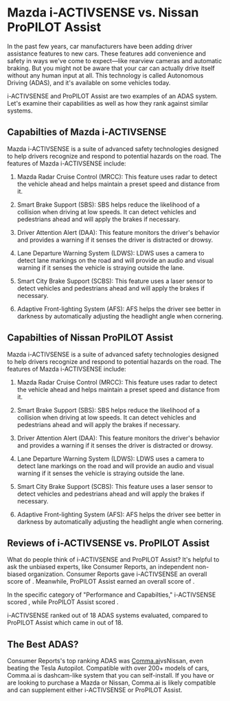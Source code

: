 # Mazda i-ACTIVSENSE vs. Nissan ProPILOT Assist

In the past few years, car manufacturers have been adding driver assistance features to new cars. These features add convenience and safety in ways we've come to expect—like rearview cameras and automatic braking. But you might not be aware that your car can actually drive itself without any human input at all. This technology is called Autonomous Driving (ADAS), and it's available on some vehicles today.

i-ACTIVSENSE and ProPILOT Assist are two examples of an ADAS system. Let's examine their capabilities as well as how they rank against similar systems.

## Capabilties of Mazda i-ACTIVSENSE

Mazda i-ACTIVSENSE is a suite of advanced safety technologies designed to help drivers recognize and respond to potential hazards on the road. The features of Mazda i-ACTIVSENSE include: 

1. Mazda Radar Cruise Control (MRCC): This feature uses radar to detect the vehicle ahead and helps maintain a preset speed and distance from it. 

2. Smart Brake Support (SBS): SBS helps reduce the likelihood of a collision when driving at low speeds. It can detect vehicles and pedestrians ahead and will apply the brakes if necessary. 

3. Driver Attention Alert (DAA): This feature monitors the driver&#39;s behavior and provides a warning if it senses the driver is distracted or drowsy. 

4. Lane Departure Warning System (LDWS): LDWS uses a camera to detect lane markings on the road and will provide an audio and visual warning if it senses the vehicle is straying outside the lane. 

5. Smart City Brake Support (SCBS): This feature uses a laser sensor to detect vehicles and pedestrians ahead and will apply the brakes if necessary. 

6. Adaptive Front-lighting System (AFS): AFS helps the driver see better in darkness by automatically adjusting the headlight angle when cornering.

## Capabilties of Nissan ProPILOT Assist

Mazda i-ACTIVSENSE is a suite of advanced safety technologies designed to help drivers recognize and respond to potential hazards on the road. The features of Mazda i-ACTIVSENSE include: 

1. Mazda Radar Cruise Control (MRCC): This feature uses radar to detect the vehicle ahead and helps maintain a preset speed and distance from it. 

2. Smart Brake Support (SBS): SBS helps reduce the likelihood of a collision when driving at low speeds. It can detect vehicles and pedestrians ahead and will apply the brakes if necessary. 

3. Driver Attention Alert (DAA): This feature monitors the driver&#39;s behavior and provides a warning if it senses the driver is distracted or drowsy. 

4. Lane Departure Warning System (LDWS): LDWS uses a camera to detect lane markings on the road and will provide an audio and visual warning if it senses the vehicle is straying outside the lane. 

5. Smart City Brake Support (SCBS): This feature uses a laser sensor to detect vehicles and pedestrians ahead and will apply the brakes if necessary. 

6. Adaptive Front-lighting System (AFS): AFS helps the driver see better in darkness by automatically adjusting the headlight angle when cornering.

## Reviews of i-ACTIVSENSE vs. ProPILOT Assist
What do people think of i-ACTIVSENSE and ProPILOT Assist? It's helpful to ask the unbiased experts, like Consumer Reports, an independent non-biased organization. Consumer Reports gave i-ACTIVSENSE an overall score of . Meanwhile, ProPILOT Assist earned an overall score of .

In the specific category of "Performance and Capabilties," i-ACTIVSENSE scored , while ProPILOT Assist scored .

i-ACTIVSENSE ranked  out of 18 ADAS systems evaluated, compared to ProPILOT Assist which came in  out of 18.

## The Best ADAS?
Consumer Reports's top ranking ADAS was [Comma.ai](https://comma.ai?utm_medium=ref&utm_source=jwith&utm_campaign=Mazda)vsNissan, even beating the Tesla Autopilot. Compatible with over 200+ models of cars, Comma.ai is dashcam-like system that you can self-install. If you have or are looking to purchase a Mazda or Nissan, Comma.ai is likely compatible and can supplement either i-ACTIVSENSE or ProPILOT Assist. 

